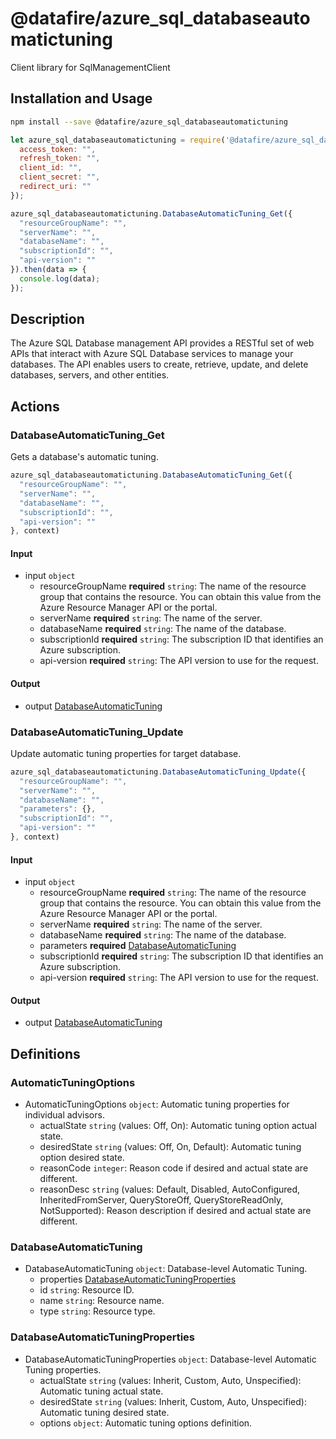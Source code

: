 # @datafire/azure_sql_databaseautomatictuning

Client library for SqlManagementClient

## Installation and Usage
```bash
npm install --save @datafire/azure_sql_databaseautomatictuning
```
```js
let azure_sql_databaseautomatictuning = require('@datafire/azure_sql_databaseautomatictuning').create({
  access_token: "",
  refresh_token: "",
  client_id: "",
  client_secret: "",
  redirect_uri: ""
});

azure_sql_databaseautomatictuning.DatabaseAutomaticTuning_Get({
  "resourceGroupName": "",
  "serverName": "",
  "databaseName": "",
  "subscriptionId": "",
  "api-version": ""
}).then(data => {
  console.log(data);
});
```

## Description

The Azure SQL Database management API provides a RESTful set of web APIs that interact with Azure SQL Database services to manage your databases. The API enables users to create, retrieve, update, and delete databases, servers, and other entities.

## Actions

### DatabaseAutomaticTuning_Get
Gets a database's automatic tuning.


```js
azure_sql_databaseautomatictuning.DatabaseAutomaticTuning_Get({
  "resourceGroupName": "",
  "serverName": "",
  "databaseName": "",
  "subscriptionId": "",
  "api-version": ""
}, context)
```

#### Input
* input `object`
  * resourceGroupName **required** `string`: The name of the resource group that contains the resource. You can obtain this value from the Azure Resource Manager API or the portal.
  * serverName **required** `string`: The name of the server.
  * databaseName **required** `string`: The name of the database.
  * subscriptionId **required** `string`: The subscription ID that identifies an Azure subscription.
  * api-version **required** `string`: The API version to use for the request.

#### Output
* output [DatabaseAutomaticTuning](#databaseautomatictuning)

### DatabaseAutomaticTuning_Update
Update automatic tuning properties for target database.


```js
azure_sql_databaseautomatictuning.DatabaseAutomaticTuning_Update({
  "resourceGroupName": "",
  "serverName": "",
  "databaseName": "",
  "parameters": {},
  "subscriptionId": "",
  "api-version": ""
}, context)
```

#### Input
* input `object`
  * resourceGroupName **required** `string`: The name of the resource group that contains the resource. You can obtain this value from the Azure Resource Manager API or the portal.
  * serverName **required** `string`: The name of the server.
  * databaseName **required** `string`: The name of the database.
  * parameters **required** [DatabaseAutomaticTuning](#databaseautomatictuning)
  * subscriptionId **required** `string`: The subscription ID that identifies an Azure subscription.
  * api-version **required** `string`: The API version to use for the request.

#### Output
* output [DatabaseAutomaticTuning](#databaseautomatictuning)



## Definitions

### AutomaticTuningOptions
* AutomaticTuningOptions `object`: Automatic tuning properties for individual advisors.
  * actualState `string` (values: Off, On): Automatic tuning option actual state.
  * desiredState `string` (values: Off, On, Default): Automatic tuning option desired state.
  * reasonCode `integer`: Reason code if desired and actual state are different.
  * reasonDesc `string` (values: Default, Disabled, AutoConfigured, InheritedFromServer, QueryStoreOff, QueryStoreReadOnly, NotSupported): Reason description if desired and actual state are different.

### DatabaseAutomaticTuning
* DatabaseAutomaticTuning `object`: Database-level Automatic Tuning.
  * properties [DatabaseAutomaticTuningProperties](#databaseautomatictuningproperties)
  * id `string`: Resource ID.
  * name `string`: Resource name.
  * type `string`: Resource type.

### DatabaseAutomaticTuningProperties
* DatabaseAutomaticTuningProperties `object`: Database-level Automatic Tuning properties.
  * actualState `string` (values: Inherit, Custom, Auto, Unspecified): Automatic tuning actual state.
  * desiredState `string` (values: Inherit, Custom, Auto, Unspecified): Automatic tuning desired state.
  * options `object`: Automatic tuning options definition.



